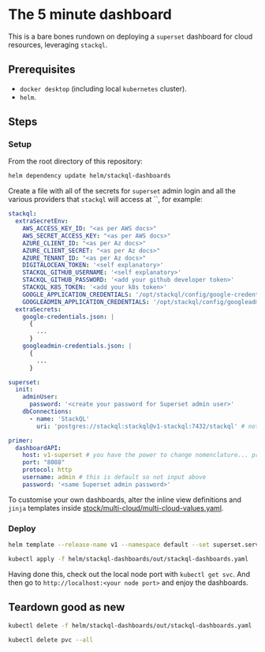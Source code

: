 
# The 5 minute dashboard

This is a bare bones rundown on deploying a `superset` dashboard for cloud resources, leveraging `stackql`.

## Prerequisites

- `docker desktop` (including local `kubernetes` cluster).
- `helm`.


## Steps

### Setup

From the root directory of this repository:

```bash
helm dependency update helm/stackql-dashboards
```

Create a file with all of the secrets for `superset` admin login and all the various providers that `stackql` will access at ``, for example:

```yaml
stackql:
  extraSecretEnv:
    AWS_ACCESS_KEY_ID: "<as per AWS docs>"
    AWS_SECRET_ACCESS_KEY: "<as per AWS docs>"
    AZURE_CLIENT_ID: "<as per Az docs>"
    AZURE_CLIENT_SECRET: "<as per Az docs>"
    AZURE_TENANT_ID: "<as per Az docs>"
    DIGITALOCEAN_TOKEN: '<self explanatory>'
    STACKQL_GITHUB_USERNAME: '<self explanatory>'
    STACKQL_GITHUB_PASSWORD: '<add your github developer token>'
    STACKQL_K8S_TOKEN: '<add your k8s token>'
    GOOGLE_APPLICATION_CREDENTIALS: '/opt/stackql/config/google-credentials.json'
    GOOGLEADMIN_APPLICATION_CREDENTIALS: '/opt/stackql/config/googleadmin-credentials.json'
  extraSecrets:
    google-credentials.json: |
      {
        ...
      }
    googleadmin-credentials.json: |
      {
        ...
      }

superset:
  init:
    adminUser:
      password: '<create your password for Superset admin user>'
    dbConnections:
      - name: 'StackQL'
        uri: 'postgres://stackql:stackql@v1-stackql:7432/stackql' # not secure and not intended to venture off your local machine; you have the power to change all this... proceed with caution

primer:
  dashboardAPI:
    host: v1-superset # you have the power to change nomenclature... proceed with caution
    port: "8088"
    protocol: http
    username: admin # this is default so not input above
    password: '<same Superset admin password>'

```

To customise your own dashboards, alter the inline view definitions and `jinja` templates inside [stock/multi-cloud/multi-cloud-values.yaml](/stock/multi-cloud/multi-cloud-values.yaml).

### Deploy


```bash
helm template --release-name v1 --namespace default --set superset.service.type=NodePort --set superset.service.nodePort.http="" --set superset.init.loadExamples=false -f stock/multi-cloud/multi-cloud-values.yaml -f helm/stackql-dashboards/secrets/secret-values.yaml helm/stackql-dashboards > helm/stackql-dashboards/out/stackql-dashboards.yaml

kubectl apply -f helm/stackql-dashboards/out/stackql-dashboards.yaml
```

Having done this, check out the local node port with `kubectl get svc`.  And then go to `http://localhost:<your node port>` and enjoy the dashboards.

## Teardown good as new

```bash
kubectl delete -f helm/stackql-dashboards/out/stackql-dashboards.yaml

kubectl delete pvc --all
```
